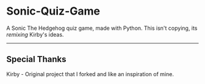 # Sonic-Quiz-Game
A Sonic The Hedgehog quiz game, made with Python. This isn't copying, its *remixing* Kirby's ideas.

--------------------
Special Thanks
--------------------
Kirby - Original project that I forked and like an inspiration of mine.
